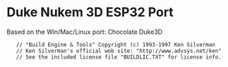 # Duke Nukem 3D ESP32 Port

Based on the Win/Mac/Linux port: Chocolate Duke3D

       // "Build Engine & Tools" Copyright (c) 1993-1997 Ken Silverman
       // Ken Silverman's official web site: "http://www.advsys.net/ken"
       // See the included license file "BUILDLIC.TXT" for license info.
       
